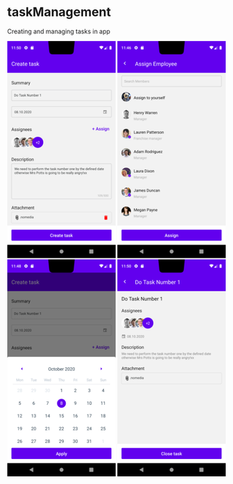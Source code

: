 # taskManagement
Creating and managing tasks in app

<p align="center">
<img src="/.github/create_task.png" height="500" />
<img src="/.github/select_assignee.png" height="500" />
<img src="/.github/due_date.png" height="500" />
<img src="/.github/created_task.png" height="500" />
</p>
